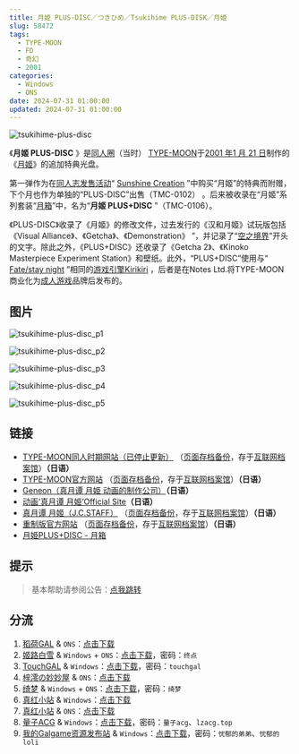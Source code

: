 ```yaml
---
title: 月姫 PLUS-DISC／つきひめ／Tsukihime PLUS-DISK／月姫
slug: 58472
tags:
  - TYPE-MOON
  - FD
  - 奇幻
  - 2001
categories:
  - Windows
  - ONS
date: 2024-07-31 01:00:00
updated: 2024-07-31 01:00:00
---
```


![tsukihime-plus-disc](https://static.saop.cc/vns/img/tsukihime-plus-disc.webp)

《**月姬 PLUS-DISC** 》是[同人圈](https://ja.wikipedia.org/wiki/同人サークル)（当时） [TYPE-MOON](https://ja.wikipedia.org/wiki/TYPE-MOON)于[2001 年](https://ja.wikipedia.org/wiki/2001年)[1 月 21 日](https://ja.wikipedia.org/wiki/1月21日)制作的《[月姬](https://ja.wikipedia.org/wiki/月姫_(ゲーム))》的追加特典光盘。

<!-- more -->

第一弹作为在[同人志发售活动](https://ja.wikipedia.org/wiki/同人誌即売会)“ [Sunshine Creation](https://ja.wikipedia.org/wiki/サンシャインクリエイション) ”中购买“月姬”的特典而附赠，下个月也作为单独的“PLUS-DISC”出售（TMC-0102） 。后来被收录在“月姬”系列套装“[月箱](https://ja.wikipedia.org/wiki/月箱)”中，名为“**月姬 PLUS+DISC** ”（TMC-0106）。

《PLUS-DISC》收录了《月姬》的修改文件，过去发行的《汉和月姬》试玩版包括《Visual Alliance》、《Getcha》、《Demonstration》 ”，并记录了“[空之境界](https://ja.wikipedia.org/wiki/空の境界)”开头的文字。除此之外，《PLUS+DISC》还收录了《Getcha 2》、《Kinoko Masterpiece Experiment Station》和壁纸。此外，“PLUS+DISC”使用与“ [Fate/stay night](https://ja.wikipedia.org/wiki/Fate/stay_night) ”相同的[游戏引擎](https://ja.wikipedia.org/wiki/ゲームエンジン)[Kirikiri](https://ja.wikipedia.org/wiki/吉里吉里2) ，后者是在Notes Ltd.将TYPE-MOON商业化为[成人游戏](https://ja.wikipedia.org/wiki/アダルトゲーム)品牌后发布的。

## 图片

![tsukihime-plus-disc_p1](https://static.saop.cc/vns/img/tsukihime-plus-disc_p1.webp)

![tsukihime-plus-disc_p2](https://static.saop.cc/vns/img/tsukihime-plus-disc_p2.webp)

![tsukihime-plus-disc_p3](https://static.saop.cc/vns/img/tsukihime-plus-disc_p3.webp)

![tsukihime-plus-disc_p4](https://static.saop.cc/vns/img/tsukihime-plus-disc_p4.webp)

![tsukihime-plus-disc_p5](https://static.saop.cc/vns/img/tsukihime-plus-disc_p5.webp)

## 链接

- [TYPE-MOON同人时期网站（已停止更新）](http://www.typemoon.org/) （[页面存档备份](https://web.archive.org/web/20100304150149/http://www.typemoon.org/)，存于[互联网档案馆](https://zh.wikipedia.org/wiki/互联网档案馆)）**（日语）**
- [TYPE-MOON官方网站](http://www.typemoon.com/) （[页面存档备份](https://web.archive.org/web/20061121165221/http://www.typemoon.com/)，存于[互联网档案馆](https://zh.wikipedia.org/wiki/互联网档案馆)）**（日语）**
- [Geneon（真月谭 月姫 动画的制作公司）](https://web.archive.org/web/20090306081912/http://www.geneon-ent.co.jp/)**（日语）**
- [动画‘真月谭 月姫’Official Site](https://web.archive.org/web/20071211060931/http://www.geneon-ent.co.jp/rondorobe/anime/tsukihime/)**（日语）**
- [真月谭 月姬（J.C.STAFF）](http://www.jcstaff.co.jp/sho-sai/tsuki-shokai/tsuki-index.htm) （[页面存档备份](https://web.archive.org/web/20160227151939/http://www.jcstaff.co.jp/sho-sai/tsuki-shokai/tsuki-index.htm)，存于[互联网档案馆](https://zh.wikipedia.org/wiki/互联网档案馆)）**（日语）**
- [重制版官方网站](http://typemoon.com/products/tsukihime/) （[页面存档备份](https://web.archive.org/web/20211121095655/http://typemoon.com/products/tsukihime/)，存于[互联网档案馆](https://zh.wikipedia.org/wiki/互联网档案馆)）**（日语）**
- [月姫PLUS+DISC - 月箱](http://www.typemoon.org/box/plus2.html)

## 提示

> 基本帮助请参阅公告：[点我跳转](/)

## 分流

1. [稻荷GAL](https://inarigal.com/) & `ONS`：[点击下载](https://inarigal.com/detail/624)
2. [姬路白雪](https://pan.jlbx.xyz/) & `Windows` + `ONS`：[点击下载](https://pan.jlbx.xyz/?s=%E6%9C%88%E5%A7%AC)，密码：`终点`
3. [TouchGAL](https://www.touchgal.us/) & `Windows`：[点击下载](https://pan.touchgal.net/s/gGndcL)，密码：`touchgal`
4. [梓澪の妙妙屋](https://zi0.cc/) & `ONS`：[点击下载](https://zi0.cc/d/%60%E3%80%90%E5%BD%92%20%E6%A1%A3%E3%80%91/%E3%80%90ONS%E5%90%88%E9%9B%86%E3%80%91/%5BTYPE-MOON%5D%E6%9C%88%E5%A7%AC%20PLUS%2BDISC.7z?sign=MaY16PcHLtFMCcIC2hulLNuAML5OHyVtd2f77xM9Aas=:0)
5. [绮梦](https://acgs.one/) & `Windows` + `ONS`：[点击下载](https://game.acgs.one/game/215.html)，密码：`绮梦`
6. [真红小站](https://www.shinnku.com/) & `Windows`：[点击下载](https://www.shinnku.com/api/download/0/win/%E6%9C%88%E5%A7%ACPLUS+DISC.7z)
7. [真红小站](https://www.shinnku.com/) & `ONS`：[点击下载](https://www.shinnku.com/api/download/0/ons/%E6%9C%88%E5%A7%ACPLUS-DISC.zip)
8. [量子ACG](https://lzacg.org/) & `Windows`：[点击下载](https://lzacg.org/6596)，密码：`量子acg`、`lzacg.top`
9. [我的Galgame资源发布站](https://www.ttloli.com/) & `Windows`：[点击下载](https://www.ttloli.com/yuejiplusdisc.html)，密码：`忧郁的弟弟`、`忧郁的loli`
